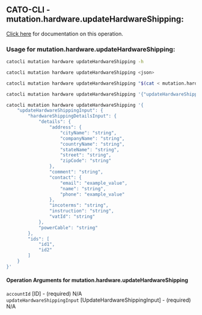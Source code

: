 
## CATO-CLI - mutation.hardware.updateHardwareShipping:
[Click here](https://api.catonetworks.com/documentation/#mutation-mutation.hardware.updateHardwareShipping) for documentation on this operation.

### Usage for mutation.hardware.updateHardwareShipping:

```bash
catocli mutation hardware updateHardwareShipping -h

catocli mutation hardware updateHardwareShipping <json>

catocli mutation hardware updateHardwareShipping "$(cat < mutation.hardware.updateHardwareShipping.json)"

catocli mutation hardware updateHardwareShipping '{"updateHardwareShippingInput":{"hardwareShippingDetailsInput":{"details":{"address":{"cityName":"string","companyName":"string","countryName":"string","stateName":"string","street":"string","zipCode":"string"},"comment":"string","contact":{"email":"example_value","name":"string","phone":"example_value"},"incoterms":"string","instruction":"string","vatId":"string"},"powerCable":"string"},"ids":["id1","id2"]}}'

catocli mutation hardware updateHardwareShipping '{
    "updateHardwareShippingInput": {
        "hardwareShippingDetailsInput": {
            "details": {
                "address": {
                    "cityName": "string",
                    "companyName": "string",
                    "countryName": "string",
                    "stateName": "string",
                    "street": "string",
                    "zipCode": "string"
                },
                "comment": "string",
                "contact": {
                    "email": "example_value",
                    "name": "string",
                    "phone": "example_value"
                },
                "incoterms": "string",
                "instruction": "string",
                "vatId": "string"
            },
            "powerCable": "string"
        },
        "ids": [
            "id1",
            "id2"
        ]
    }
}'
```

#### Operation Arguments for mutation.hardware.updateHardwareShipping ####

`accountId` [ID] - (required) N/A    
`updateHardwareShippingInput` [UpdateHardwareShippingInput] - (required) N/A    
